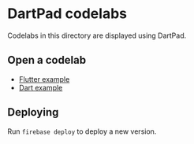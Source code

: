 # DartPad codelabs

Codelabs in this directory are displayed using DartPad.

## Open a codelab

- [Flutter example](https://20210412t145652-dot-dart-pad.appspot.com/codelabs.html?webserver=https://dartpad-codelabs-experimental1.web.app/example_flutter)
- [Dart example](https://20210412t145652-dot-dart-pad.appspot.com/codelabs.html?webserver=https://dartpad-codelabs-experimental1.web.app/example_dart)

## Deploying 

Run `firebase deploy` to deploy a new version.
